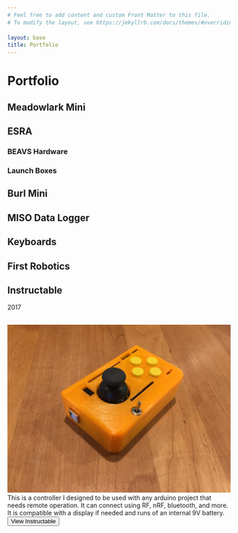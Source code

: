 ```yaml
---
# Feel free to add content and custom Front Matter to this file.
# To modify the layout, see https://jekyllrb.com/docs/themes/#overriding-theme-defaults

layout: base
title: Portfolio
---     
```


# Portfolio

## Meadowlark Mini

## ESRA

### BEAVS Hardware

### Launch Boxes

## Burl Mini

## MISO Data Logger

## Keyboards

## First Robotics
<div>
<h2 class="topic-title"> Instructable</h2><p class="topic-date">2017</p>
</div>
<br>
<div class="image-right">
<img src="/assets/images/controller_cover.jpg">

<div class="text">
This is a controller I designed to be used with any arduino project that needs remote operation. It can connect using RF, nRF, bluetooth, and more. It is compatible with a display if needed and runs of an internal 9V battery.
</div>
</div>

<form action="https://www.instructables.com/Universal-Arduino-Controller/" method="get" target="_blank">
<button class="button-60" type="submit">View Instructable</button>
</form>

